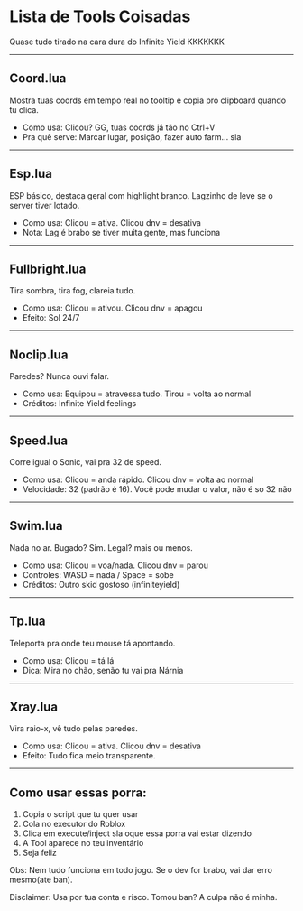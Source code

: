 # Lista de Tools Coisadas
Quase tudo tirado na cara dura do Infinite Yield KKKKKKK

---

## Coord.lua
Mostra tuas coords em tempo real no tooltip e copia pro clipboard quando tu clica.
- Como usa: Clicou? GG, tuas coords já tão no Ctrl+V
- Pra quê serve: Marcar lugar, posição, fazer auto farm... sla

---

## Esp.lua
ESP básico, destaca geral com highlight branco. Lagzinho de leve se o server tiver lotado.
- Como usa: Clicou = ativa. Clicou dnv = desativa
- Nota: Lag é brabo se tiver muita gente, mas funciona

---

## Fullbright.lua
Tira sombra, tira fog, clareia tudo.
- Como usa: Clicou = ativou. Clicou dnv = apagou
- Efeito: Sol 24/7

---

## Noclip.lua
Paredes? Nunca ouvi falar.
- Como usa: Equipou = atravessa tudo. Tirou = volta ao normal
- Créditos: Infinite Yield feelings

---

## Speed.lua
Corre igual o Sonic, vai pra 32 de speed.
- Como usa: Clicou = anda rápido. Clicou dnv = volta ao normal
- Velocidade: 32 (padrão é 16). Você pode mudar o valor, não é so 32 não 

---

## Swim.lua
Nada no ar. Bugado? Sim. Legal? mais ou menos.
- Como usa: Clicou = voa/nada. Clicou dnv = parou
- Controles: WASD = nada / Space = sobe
- Créditos: Outro skid gostoso (infiniteyield)

---

## Tp.lua
Teleporta pra onde teu mouse tá apontando.
- Como usa: Clicou = tá lá
- Dica: Mira no chão, senão tu vai pra Nárnia

---

## Xray.lua
Vira raio-x, vê tudo pelas paredes.
- Como usa: Clicou = ativa. Clicou dnv = desativa
- Efeito: Tudo fica meio transparente.

---

## Como usar essas porra:
1. Copia o script que tu quer usar
2. Cola no executor do Roblox
3. Clica em execute/inject sla oque essa porra vai estar dizendo
4. A Tool aparece no teu inventário
5. Seja feliz

Obs: Nem tudo funciona em todo jogo. Se o dev for brabo, vai dar erro mesmo(ate ban).

Disclaimer: Usa por tua conta e risco. Tomou ban? A culpa não é minha.
